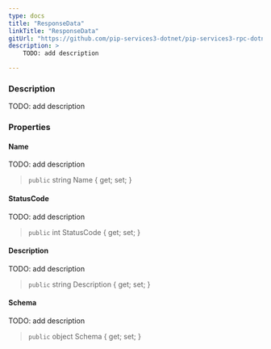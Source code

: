 ```yaml
---
type: docs
title: "ResponseData"
linkTitle: "ResponseData"
gitUrl: "https://github.com/pip-services3-dotnet/pip-services3-rpc-dotnet"
description: >
    TODO: add description

---
```



### Description

TODO: add description


### Properties

#### Name
TODO: add description

> `public` string Name { get; set; }


#### StatusCode
TODO: add description

> `public` int StatusCode { get; set; }


#### Description
TODO: add description

> `public` string Description { get; set; }


#### Schema
TODO: add description

> `public` object Schema { get; set; }


